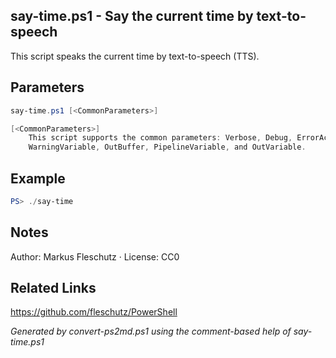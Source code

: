 ## say-time.ps1 - Say the current time by text-to-speech

This script speaks the current time by text-to-speech (TTS).

## Parameters
```powershell
say-time.ps1 [<CommonParameters>]

[<CommonParameters>]
    This script supports the common parameters: Verbose, Debug, ErrorAction, ErrorVariable, WarningAction, 
    WarningVariable, OutBuffer, PipelineVariable, and OutVariable.
```

## Example
```powershell
PS> ./say-time

```

## Notes
Author: Markus Fleschutz · License: CC0

## Related Links
https://github.com/fleschutz/PowerShell

*Generated by convert-ps2md.ps1 using the comment-based help of say-time.ps1*
